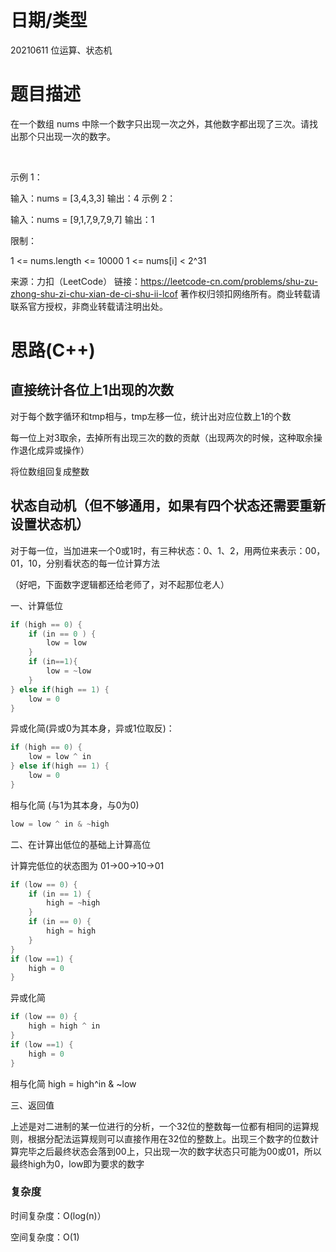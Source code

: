 
<!--
 * @Author: baisichen
 * @Date: 2021-05-10 10:20:04
 * @LastEditTime: 2021-06-11 11:21:35
 * @LastEditors: baisichen
 * @Description: 
-->
# 日期/类型
20210611 位运算、状态机

# 题目描述
在一个数组 nums 中除一个数字只出现一次之外，其他数字都出现了三次。请找出那个只出现一次的数字。

 

示例 1：

输入：nums = [3,4,3,3]
输出：4
示例 2：

输入：nums = [9,1,7,9,7,9,7]
输出：1
 

限制：

1 <= nums.length <= 10000
1 <= nums[i] < 2^31
 

来源：力扣（LeetCode）
链接：https://leetcode-cn.com/problems/shu-zu-zhong-shu-zi-chu-xian-de-ci-shu-ii-lcof
著作权归领扣网络所有。商业转载请联系官方授权，非商业转载请注明出处。

# 思路(C++)

## 直接统计各位上1出现的次数

对于每个数字循环和tmp相与，tmp左移一位，统计出对应位数上1的个数

每一位上对3取余，去掉所有出现三次的数的贡献（出现两次的时候，这种取余操作退化成异或操作）

将位数组回复成整数

## 状态自动机（但不够通用，如果有四个状态还需要重新设置状态机）

对于每一位，当加进来一个0或1时，有三种状态：0、1、2，用两位来表示：00，01，10，分别看状态的每一位计算方法

（好吧，下面数字逻辑都还给老师了，对不起那位老人）

一、计算低位

``` cpp
if (high == 0) {
    if (in == 0 ) {
        low = low
    } 
    if (in==1){
        low = ~low 
    }
} else if(high == 1) {
    low = 0
}
```

异或化简(异或0为其本身，异或1位取反)：

``` cpp
if (high == 0) {
    low = low ^ in
} else if(high == 1) {
    low = 0
}
```

相与化简 (与1为其本身，与0为0)

``` cpp
low = low ^ in & ~high
```

二、在计算出低位的基础上计算高位

计算完低位的状态图为 01->00->10->01
``` cpp
if (low == 0) {
    if (in == 1) {
        high = ~high
    }
    if (in == 0) {
        high = high
    }
} 
if (low ==1) { 
    high = 0
}
```

异或化简
``` cpp
if (low == 0) {
    high = high ^ in
} 
if (low ==1) {
    high = 0
}
```

相与化简
high = high^in & ~low

三、返回值

上述是对二进制的某一位进行的分析，一个32位的整数每一位都有相同的运算规则，根据分配法运算规则可以直接作用在32位的整数上。出现三个数字的位数计算完毕之后最终状态会落到00上，只出现一次的数字状态只可能为00或01，所以最终high为0，low即为要求的数字

### 复杂度
时间复杂度：O(log(n)）

空间复杂度：O(1)
